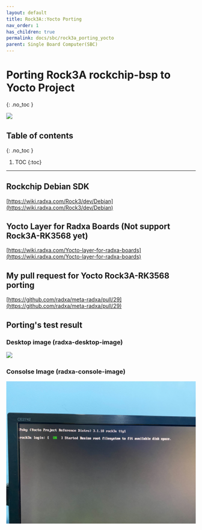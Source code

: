 ```yaml
---
layout: default
title: Rock3A::Yocto Porting
nav_order: 1
has_children: true
permalink: docs/sbc/rock3a_porting_yocto
parent: Single Board Computer(SBC)
---
```


# Porting Rock3A rockchip-bsp to Yocto Project
{: .no_toc }

![](../../../assets/images/rock3a/DSCF3183.JPG)

## Table of contents
{: .no_toc }

1. TOC
{:toc}

-----------------------------------

## Rockchip Debian SDK

[https://wiki.radxa.com/Rock3/dev/Debian](https://wiki.radxa.com/Rock3/dev/Debian)

## Yocto Layer for Radxa Boards (Not support Rock3A-RK3568 yet)

[https://wiki.radxa.com/Yocto-layer-for-radxa-boards](https://wiki.radxa.com/Yocto-layer-for-radxa-boards)

## My pull request for Yocto Rock3A-RK3568 porting

[https://github.com/radxa/meta-radxa/pull/29](https://github.com/radxa/meta-radxa/pull/29)

## Porting's test result

### Desktop image (radxa-desktop-image)

![](../../../assets/images/rock3a/DSCF3198.JPG)


### Consolse Image (radxa-console-image)

![](../../../assets/images/rock3a/rock3a_yocto_console.jpg)